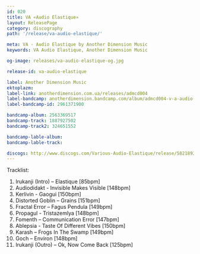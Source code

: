 ```yaml
---
id: 020
title: VA «Audio Elastique»
layout: ReleasePage
category: discography
path: '/release/va-audio-elastique/'

meta: VA - Audio Elastique by Another Dimension Music
keywords: VA Audio Elastique, Another Dimension Music

og-image: releases/va-audio-elastique-og.jpg

release-id: va-audio-elastique

label: Another Dimension Music
ektoplazm: 
label-link: anotherdimension.com.ua/releases/admcd004
label-bandcamp: anotherdimension.bandcamp.com/album/admcd004-v-a-audio-elastique-sale
label-bandcamp-id: 2961371900

bandcamp-album: 2563369517
bandcamp-track: 1887927502
bandcamp-track2: 324651552

bandcamp-lable-album: 
bandcamp-lable-track: 

discogs: http://www.discogs.com/Various-Audio-Elastique/release/5821893
---
```


Tracklist:

01. Irukanji (Intro) – Elastique [85bpm]
02. Audiodidakt - Invisible Makes Visible [148bpm]
03. Kerlivin - Gaogui [150bpm]
04. Distorted Goblin – Grains [151bpm]
05. Fractal Error – Fagus Pendula [149bpm]
06. Propagul - Tristazemlya [148bpm]
07. Fomenth – Communication Error [147bpm]
08. Ablepsia - Taste Of Different Vibes [150bpm]
09. Karash – Frogs In The Swamp [149bpm]
10. Goch – Environ [148bpm]
11. Irukanji (Outro) – Ok, Now Come Back [125bpm]

<!-- <iframe width="100%" height="166" scrolling="no" frameborder="no" src="https://w.soundcloud.com/player/?url=https%3A//api.soundcloud.com/tracks/179596651&amp;color=ff5500&amp;auto_play=false&amp;hide_related=false&amp;show_comments=true&amp;show_user=true&amp;show_reposts=false"></iframe> -->

<!-- <div class="embed-responsive embed-responsive-4by3">
	<iframe class="embed-responsive-item" src="//coub.com/embed/3hy04?muted=false&autostart=false&originalSize=false&hideTopBar=false&startWithHD=true"></iframe>
</div> -->

